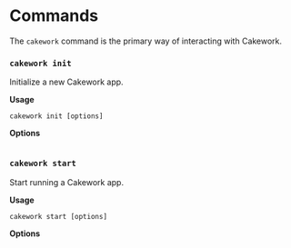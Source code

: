 # Commands
The ```cakework``` command is the primary way of interacting with Cakework.

### ```cakework init```
Initialize a new Cakework app.

**Usage**
```
cakework init [options]
```

**Options**
```
```

### ```cakework start```
Start running a Cakework app.

**Usage**
```
cakework start [options]
```

**Options**
```
```
